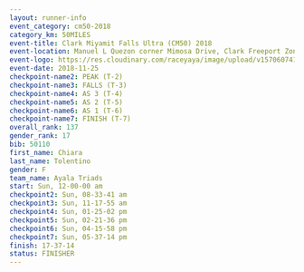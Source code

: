 ```yaml
---
layout: runner-info 
event_category: cm50-2018 
category_km: 50MILES 
event-title: Clark Miyamit Falls Ultra (CM50) 2018 
event-location: Manuel L Quezon corner Mimosa Drive, Clark Freeport Zone, Clark, Pampanga, Philippines 
event-logo: https://res.cloudinary.com/raceyaya/image/upload/v1570607412/logo/cm50_p8ydpq.jpg 
event-date: 2018-11-25 
checkpoint-name2: PEAK (T-2) 
checkpoint-name3: FALLS (T-3) 
checkpoint-name4: AS 3 (T-4) 
checkpoint-name5: AS 2 (T-5) 
checkpoint-name6: AS 1 (T-6) 
checkpoint-name7: FINISH (T-7) 
overall_rank: 137
gender_rank: 17
bib: 50110
first_name: Chiara
last_name: Tolentino
gender: F
team_name: Ayala Triads
start: Sun, 12-00-00 am
checkpoint2: Sun, 08-33-41 am
checkpoint3: Sun, 11-17-55 am
checkpoint4: Sun, 01-25-02 pm
checkpoint5: Sun, 02-21-36 pm
checkpoint6: Sun, 04-15-58 pm
checkpoint7: Sun, 05-37-14 pm
finish: 17-37-14
status: FINISHER
---
```

